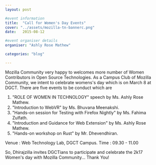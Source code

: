 ```yaml
---
layout: post

#event information
title:  "Call for Women's Day Events"
cover: "../assets/mozilla-tn-bannerc.png"
date:   2015-08-12

#event organiser details
organiser: "Ashly Rose Mathew"

categories: "blog"

---
```


Mozilla Community very happy to welcomes more number of Women Contributors in Open Source Technologies. As a Campus Club of Mozilla Community, we intent to celebrate womens's day which is on March 8 at DGCT. There are five events to be conduct which are

1. "ROLE OF WOMEN IN TECHNOLOGY" speech by Ms. Ashly Rose Mathew.
2. "Introduction to WebVR" by Ms. Bhuvana Meenakshi.
3. "Hands-on session for Testing with Firefox Nightly" by Ms. Fahima Zulfath.
4. "Introduction and Guidance for Web Extension" by Ms. Ashly Rose Mathew.
5. "Hands-on workshop on Rust" by Mr. Dhevendhiran.

Venue	  : Web Technology Lab, DGCT Campus.
Time    : 09.30 - 11.00

So, Dhirajzilla invites DGCTians to participate and celebrate the 2k17 Women's day with Mozilla Community...
Thank You!
